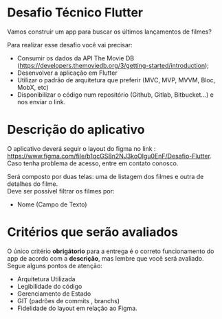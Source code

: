 # Desafio Técnico Flutter
Vamos construir um app para buscar os últimos lançamentos de filmes?

Para realizar esse desafio você vai precisar:

- Consumir os dados da API The Movie DB (https://developers.themoviedb.org/3/getting-started/introduction);
- Desenvolver a aplicação em Flutter
- Utilizar o padrão de arquitetura que preferir (MVC, MVP, MVVM, Bloc, MobX, etc)
- Disponibilizar o código num repositório (Github, Gitlab, Bitbucket...) e nos enviar o link.


# Descrição do aplicativo
O aplicativo deverá seguir o layout do figma no link : https://www.figma.com/file/b1qcGS8n2NJ3koOlgu0EnF/Desafio-Flutter.  
Caso tenha problema de acesso, entre em contato conosco.

Será composto por duas telas: uma de listagem dos filmes e outra de detalhes do filme.  
Deve ser possível filtrar os filmes por:

- Nome (Campo de Texto)


# Critérios que serão avaliados
O único critério **obrigátorio** para a entrega é o correto funcionamento do app de acordo com a **descrição**, mas lembre que você será avaliado.  
Segue alguns pontos de atenção:

- Arquitetura Utilizada
- Legibilidade do código
- Gerenciamento de Estado
- GIT (padrões de commits , branchs)
- Fidelidade do layout em relação ao Figma.

